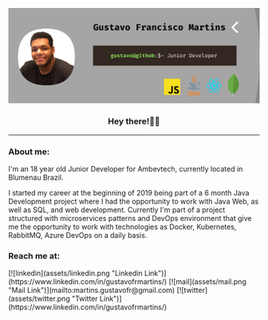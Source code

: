 ![banner](assets/banner.png "Main banner")
<div align="center">
    <h3>Hey there!🤙🏾</h3>
</div>
<hr/>
<h3>About me:</h3>
I'm an 18 year old Junior Developer for Ambevtech, currently located in Blumenau Brazil.

I started my career at the beginning of 2019 being part of a 6 month Java Development project where I had the opportunity to 
work with Java Web, as well as SQL, and web development. Currently I'm part of a project structured with microservices patterns and DevOps environment that give me the opportunity to work with technologies as Docker, Kubernetes, RabbitMQ, Azure DevOps on a daily basis.

<h3>Reach me at:</h3>
[![linkedin](assets/linkedin.png "Linkedin Link")](https://www.linkedin.com/in/gustavofrmartins/)
[![mail](assets/mail.png "Mail Link")](mailto:martins.gustavofr@gmail.com)
[![twitter](assets/twitter.png "Twitter Link")](https://www.linkedin.com/in/gustavofrmartins/)
